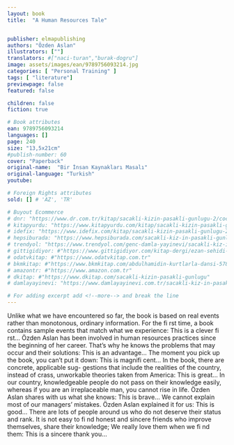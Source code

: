 ```yaml
---
layout: book
title:  "A Human Resources Tale"


publisher: elmapublishing
authors: "Özden Aslan"
illustrators: [""]
translators: #["naci-turan","burak-dogru"]
image: assets/images/ean/9789756093214.jpg
categories: [ "Personal Training" ]
tags: [ "literature"]
previewpage: false
featured: false

children: false
fiction: true

# Book attributes
ean: 9789756093214
languages: []
page: 240
size: "13,5x21cm"
#publish-number: 60
cover: "Paperback"
original-name:  "Bir İnsan Kaynakları Masalı"
original-language: "Turkish"
youtube:

# Foreign Rights attributes
sold: [] # 'AZ', 'TR'

# Buyout Ecommerce
# dnr: "https://www.dr.com.tr/kitap/sacakli-kizin-pasakli-gunlugu-2/cocuk-ve-genclik/genclik-10-yas/roman-oyku/urunno=0001893059001"
# kitapyurdu: "https://www.kitapyurdu.com/kitap/sacakli-kizin-pasakli-gunlugu-2-/560122.html&filter_name=Sa%C3%A7akl%C4%B1+K%C4%B1z%27%C4%B1n+Pasakl%C4%B1+G%C3%BCnl%C3%BC%C4%9F%C3%BC+2"
# idefix: "https://www.idefix.com/kitap/sacakli-kizin-pasakli-gunlugu-2/cocuk-ve-genclik/genclik-10-yas/roman-oyku/urunno=0001893059001"
# hepsiburada: "https://www.hepsiburada.com/sacakli-kiz-in-pasakli-gunlugu-2-damla-yayinevi-p-HBV000012ER86"
# trendyol: "https://www.trendyol.com/genc-damla-yayinevi/sacakli-kiz-in-pasakli-gunlugu-2-p-54825777"
# gittigidiyor: #"https://www.gittigidiyor.com/kitap-dergi/ezan-sehidi-adnan-menderes_pdp_732728793"
# odatvkitap: #"https://www.odatvkitap.com.tr"
# bkmkitap: #"https://www.bkmkitap.com/abdulhamidin-kurtlarla-dansi-578226"
# amazontr: #"https://www.amazon.com.tr"
# dkitap: #"https://www.dkitap.com/sacakli-kizin-pasakli-gunlugu"
# damlayayinevi: "https://www.damlayayinevi.com.tr/sacakli-kiz-in-pasakli-gunlugu-2-bu-iste-bi-terslik-var"

# For adding excerpt add <!--more--> and break the line
---
```

Unlike what we have encountered so far, the
book is based on real events rather than monotonous, ordinary information. For the fi rst time, a
book contains sample events that match what we
experience: This is a clever fi rst...
Özden Aslan has been involved in human resources practices since the beginning of her career. That’s why he knows the problems that may
occur and their solutions: This is an advantage...
The moment you pick up the book, you can’t put it
down: This is magnifi cent...
In the book, there are concrete, applicable sug-
gestions that include the realities of the country,
instead of crass, unworkable theories taken from
America: This is great...
In our country, knowledgeable people do not
pass on their knowledge easily, whereas if you
are an irreplaceable man, you cannot rise in life.
Özden Aslan shares with us what she knows: This
is brave...
We cannot explain most of our managers’ mistakes. Özden Aslan explained it for us: This is
good...
There are lots of people around us who do not
deserve their status and rank. It is not easy to fi nd
honest and sincere friends who improve themselves, share their knowledge; We really love them
when we fi nd them: This is a sincere thank you…
<!--more--> 

